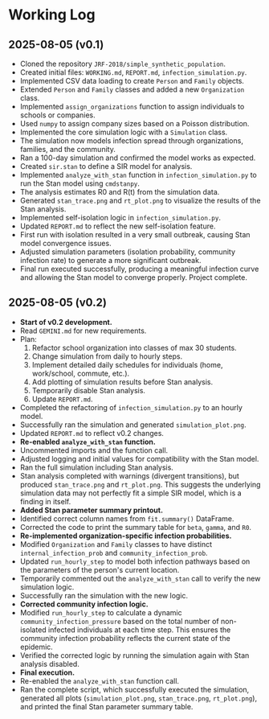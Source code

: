 # Working Log

## 2025-08-05 (v0.1)

*   Cloned the repository `JRF-2018/simple_synthetic_population`.
*   Created initial files: `WORKING.md`, `REPORT.md`, `infection_simulation.py`.
*   Implemented CSV data loading to create `Person` and `Family` objects.
*   Extended `Person` and `Family` classes and added a new `Organization` class.
*   Implemented `assign_organizations` function to assign individuals to schools or companies.
*   Used `numpy` to assign company sizes based on a Poisson distribution.
*   Implemented the core simulation logic with a `Simulation` class.
*   The simulation now models infection spread through organizations, families, and the community.
*   Ran a 100-day simulation and confirmed the model works as expected.
*   Created `sir.stan` to define a SIR model for analysis.
*   Implemented `analyze_with_stan` function in `infection_simulation.py` to run the Stan model using `cmdstanpy`.
*   The analysis estimates R0 and R(t) from the simulation data.
*   Generated `stan_trace.png` and `rt_plot.png` to visualize the results of the Stan analysis.
*   Implemented self-isolation logic in `infection_simulation.py`.
*   Updated `REPORT.md` to reflect the new self-isolation feature.
*   First run with isolation resulted in a very small outbreak, causing Stan model convergence issues.
*   Adjusted simulation parameters (isolation probability, community infection rate) to generate a more significant outbreak.
*   Final run executed successfully, producing a meaningful infection curve and allowing the Stan model to converge properly. Project complete.

## 2025-08-05 (v0.2)

*   **Start of v0.2 development.**
*   Read `GEMINI.md` for new requirements.
*   Plan:
    1.  Refactor school organization into classes of max 30 students.
    2.  Change simulation from daily to hourly steps.
    3.  Implement detailed daily schedules for individuals (home, work/school, commute, etc.).
    4.  Add plotting of simulation results before Stan analysis.
    5.  Temporarily disable Stan analysis.
    6.  Update `REPORT.md`.
*   Completed the refactoring of `infection_simulation.py` to an hourly model.
*   Successfully ran the simulation and generated `simulation_plot.png`.
*   Updated `REPORT.md` to reflect v0.2 changes.
*   **Re-enabled `analyze_with_stan` function.**
*   Uncommented imports and the function call.
*   Adjusted logging and initial values for compatibility with the Stan model.
*   Ran the full simulation including Stan analysis.
*   Stan analysis completed with warnings (divergent transitions), but produced `stan_trace.png` and `rt_plot.png`. This suggests the underlying simulation data may not perfectly fit a simple SIR model, which is a finding in itself.
*   **Added Stan parameter summary printout.**
*   Identified correct column names from `fit.summary()` DataFrame.
*   Corrected the code to print the summary table for `beta`, `gamma`, and `R0`.
*   **Re-implemented organization-specific infection probabilities.**
*   Modified `Organization` and `Family` classes to have distinct `internal_infection_prob` and `community_infection_prob`.
*   Updated `run_hourly_step` to model both infection pathways based on the parameters of the person's current location.
*   Temporarily commented out the `analyze_with_stan` call to verify the new simulation logic.
*   Successfully ran the simulation with the new logic.
*   **Corrected community infection logic.**
*   Modified `run_hourly_step` to calculate a dynamic `community_infection_pressure` based on the total number of non-isolated infected individuals at each time step. This ensures the community infection probability reflects the current state of the epidemic.
*   Verified the corrected logic by running the simulation again with Stan analysis disabled.
*   **Final execution.**
*   Re-enabled the `analyze_with_stan` function call.
*   Ran the complete script, which successfully executed the simulation, generated all plots (`simulation_plot.png`, `stan_trace.png`, `rt_plot.png`), and printed the final Stan parameter summary table.